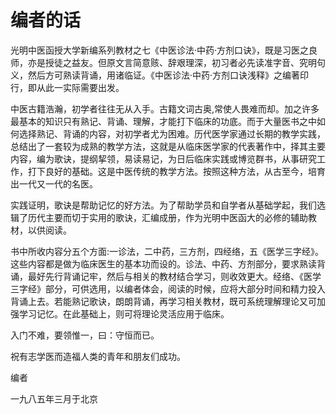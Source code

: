 # 编者的话

光明中医函授大学新编系列教材之七《中医诊法·中药·方剂口诀》，既是习医之良师，亦是授徒之益友。但原文言简意赅、辞艰理深，初习者必先读准字音、究明句义，然后方可熟读背诵，用诸临证。《中医诊法·中药·方剂口诀浅释》之编著印行，即从此一实际需要出发。

中医古籍浩瀚，初学者往往无从入手。古籍文词古奥,常使人畏难而却。加之许多最基本的知识只有熟记、背诵、理解，才能打下临床的功底。而于大量医书之中如何选择熟记、背诵的内容，对初学者尤为困难。历代医学家通过长期的教学实践，总结出了一套较为成熟的教学方法，这就是从临床医学家的代表著作中，择其主要内容，编为歌诀，提纲挈领，易读易记，为日后临床实践或博览群书，从事研究工作，打下良好的基础。这是中医传统的教学方法。按照这种方法，从古至今，培育出一代又一代的名医。

实践证明，歌诀是帮助记忆的好方法。为了帮助学员和自学者从基础学起，我们选辑了历代主要而切于实用的歌诀，汇编成册，作为光明中医函大的必修的辅助教材，以供阅读。

书中所收内容分五个方面:一诊法，二中药，三方剂，四经络，五《医学三字经》。这些内容都是做为临床医生的基本功而设的。诊法、中药、方剂部分，要求熟读背诵，最好先行背诵记牢，然后与相关的教材结合学习，则收效更大。经络、《医学三字经》部分，可供选用，以编者体会，阅读的时候，应将大部分时间和精力投入背诵上去。若能熟记歌诀，朗朗背诵，再学习相关教材，既可系统理解理论又可加强学习记忆。在此基础上，则可将理论灵活应用于临床。

入门不难，要领惟一，曰：守恒而已。

祝有志学医而造福人类的青年和朋友们成功。

编者

一九八五年三月于北京
